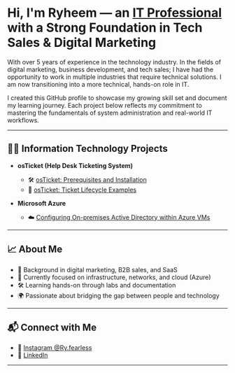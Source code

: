 <h1>Hi, I'm Ryheem — an <a href="https://www.linkedin.com/in/ryheem-a-5aa67928a">IT Professional</a> with a Strong Foundation in Tech Sales & Digital Marketing</h1>

<p>
With over 5 years of experience in the technology industry. In the fields of digital marketing, business development, and tech sales; I have had the opportunity to work in multiple industries that require technical solutions. I am now transitioning into a more technical, hands-on role in IT.
</p>

<p>
I created this GitHub profile to showcase my growing skill set and document my learning journey. Each project below reflects my commitment to mastering the fundamentals of system administration and real-world IT workflows.
</p>

---

<h2>👨‍💻 Information Technology Projects</h2>

- <b>osTicket (Help Desk Ticketing System)</b>
  - 🛠️ [osTicket: Prerequisites and Installation](https://github.com/ryheemangus/osticket-prereqs)
  - 🔄 [osTicket: Ticket Lifecycle Examples](https://github.com/ryheemangus/ticket-lifecycle)

- <b>Microsoft Azure</b>
  - ☁️ [Configuring On-premises Active Directory within Azure VMs](https://github.com/ryheemangus/configure-ad)

---

<h2>📈 About Me</h2>

- 💼 Background in digital marketing, B2B sales, and SaaS
- 🧠 Currently focused on infrastructure, networks, and cloud (Azure)
- 🛠️ Learning hands-on through labs and documentation
- 🌍 Passionate about bridging the gap between people and technology

---

<h2>📬 Connect with Me</h2>

- 📸 [Instagram @Ry.fearless](https://www.instagram.com/Ry.fearless)
- 💼 [LinkedIn](https://www.linkedin.com/in/ryheem-a-5aa67928a)

---

